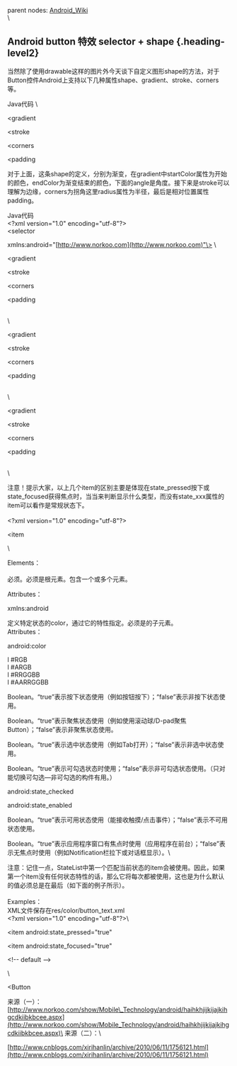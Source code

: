 parent nodes: [Android\_Wiki](Android_Wiki.html)\
\

Android button 特效 selector + shape {.heading-level2}
------------------------------------

当然除了使用drawable这样的图片外今天谈下自定义图形shape的方法，对于Button控件Android上支持以下几种属性shape、gradient、stroke、corners等。

Java代码 \

\<gradient

\<stroke

\<corners

\<padding

对于上面，这条shape的定义，分别为渐变，在gradient中startColor属性为开始的颜色，endColor为渐变结束的颜色，下面的angle是角度。接下来是stroke可以理解为边缘，corners为拐角这里radius属性为半径，最后是相对位置属性padding。

Java代码 \
 \<?xml version="1.0" encoding="utf-8"?\> \
 \<selector

xmlns:android="[http://www.norkoo.com](http://www.norkoo.com)"\> \

\<gradient

\<stroke

\<corners

\<padding

\
 \

\<gradient

\<stroke

\<corners

\<padding

\
 \

\<gradient

\<stroke

\<corners

\<padding

\
 \

注意！提示大家，以上几个item的区别主要是体现在state\_pressed按下或state\_focused获得焦点时，当当来判断显示什么类型，而没有state\_xxx属性的item可以看作是常规状态下。\
 \
 \<?xml version="1.0" encoding="utf-8"?\>

\<item

\

Elements：\
 \
 必须。必须是根元素。包含一个或多个元素。

Attributes：

xmlns:android

定义特定状态的color，通过它的特性指定。必须是的子元素。\
 Attributes：

android:color

l \#RGB\
 l \#ARGB\
 l \#RRGGBB\
 l \#AARRGGBB

Boolean。“true”表示按下状态使用（例如按钮按下）；“false”表示非按下状态使用。

Boolean。“true”表示聚焦状态使用（例如使用滚动球/D-pad聚焦Button）；“false”表示非聚焦状态使用。

Boolean。“true”表示选中状态使用（例如Tab打开）；“false”表示非选中状态使用。

Boolean。“true”表示可勾选状态时使用；“false”表示非可勾选状态使用。（只对能切换可勾选—非可勾选的构件有用。）

android:state\_checked

android:state\_enabled

Boolean。“true”表示可用状态使用（能接收触摸/点击事件）；“false”表示不可用状态使用。

Boolean。“true”表示应用程序窗口有焦点时使用（应用程序在前台）；“false”表示无焦点时使用（例如Notification栏拉下或对话框显示）。\

注意：记住一点，StateList中第一个匹配当前状态的item会被使用。因此，如果第一个item没有任何状态特性的话，那么它将每次都被使用，这也是为什么默认的值必须总是在最后（如下面的例子所示）。\
 \
 Examples：\
 XML文件保存在res/color/button\_text.xml\
 \<?xml version="1.0" encoding="utf-8"?\>\

\<item android:state\_pressed="true"

\<item android:state\_focused="true"

\<!-- default --\>

\

\<Button

来源（一）：[http://www.norkoo.com/show/Mobile\_Technology/android/haihkhjijkijajkihgcdkiibkbcee.aspx](http://www.norkoo.com/show/Mobile_Technology/android/haihkhjijkijajkihgcdkiibkbcee.aspx)\
 来源（二）：\

[http://www.cnblogs.com/xirihanlin/archive/2010/06/11/1756121.html](http://www.cnblogs.com/xirihanlin/archive/2010/06/11/1756121.html)
